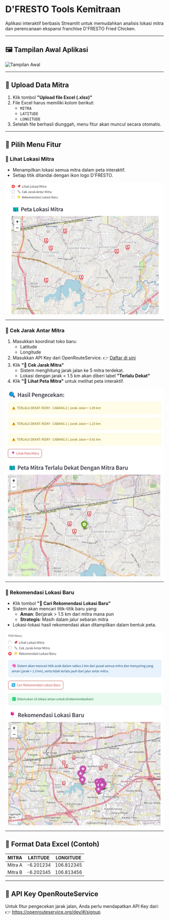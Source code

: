 # D'FRESTO Tools Kemitraan

Aplikasi interaktif berbasis Streamlit untuk memudahkan analisis lokasi mitra dan perencanaan ekspansi franchise D'FRESTO Fried Chicken.

---

## 🖼️ Tampilan Awal Aplikasi

![Tampilan Awal](tampilan-awal.jpeg)

---

## 📁 Upload Data Mitra

1. Klik tombol **"Upload file Excel (.xlsx)"**
2. File Excel harus memiliki kolom berikut:
   - `MITRA`
   - `LATITUDE`
   - `LONGITUDE`
3. Setelah file berhasil diunggah, menu fitur akan muncul secara otomatis.

---

## 🧭 Pilih Menu Fitur

### 📌 Lihat Lokasi Mitra

- Menampilkan lokasi semua mitra dalam peta interaktif.
- Setiap titik ditandai dengan ikon logo D'FRESTO.

![Lihat Lokasi Mitra](lihat%20lokasi%20mitra.jpeg)

---

### 📏 Cek Jarak Antar Mitra

1. Masukkan koordinat toko baru:
   - Latitude
   - Longitude
2. Masukkan API Key dari OpenRouteService.
   👉 [Daftar di sini](https://openrouteservice.org/dev/#/signup)
3. Klik **"🚦 Cek Jarak Mitra"**
   - Sistem menghitung jarak jalan ke 5 mitra terdekat.
   - Lokasi dengan jarak < 1.5 km akan diberi label **"Terlalu Dekat"**
4. Klik **"📍 Lihat Peta Mitra"** untuk melihat peta interaktif.

![Cek Jarak Antar Mitra](cek%20jarak%20antar%20mitra.jpeg)

---

### 🌟 Rekomendasi Lokasi Baru

- Klik tombol **"🔄 Cari Rekomendasi Lokasi Baru"**
- Sistem akan mencari titik-titik baru yang:
  - **Aman**: Berjarak > 1.5 km dari mitra mana pun
  - **Strategis**: Masih dalam jalur sebaran mitra
- Lokasi-lokasi hasil rekomendasi akan ditampilkan dalam bentuk peta.

![Rekomendasi Lokasi Baru](rekomendasi%20lokasi%20area%20kemitraan.jpeg)

---

## 📁 Format Data Excel (Contoh)

| MITRA       | LATITUDE   | LONGITUDE   |
|-------------|------------|-------------|
| Mitra A     | -6.201234  | 106.812345  |
| Mitra B     | -6.202345  | 106.813456  |

---

## 🔐 API Key OpenRouteService

Untuk fitur pengecekan jarak jalan, Anda perlu mendapatkan API Key dari:
👉 https://openrouteservice.org/dev/#/signup

